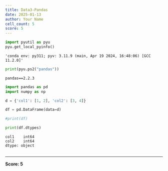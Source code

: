 ```yaml
---
title: Data3-Pandas
date: 2025-01-13
author: Your Name
cell_count: 5
score: 5
---
```


```python
import pyutil as pyu
pyu.get_local_pyinfo()
```




    'conda env: py311; pyv: 3.11.9 (main, Apr 19 2024, 16:48:06) [GCC 11.2.0]'




```python
print(pyu.ps2("pandas"))
```

    pandas==2.2.3
    



```python
import pandas as pd
import numpy as np
```


```python
d = {'col1': [1, 2], 'col2': [3, 4]}

df = pd.DataFrame(data=d)

#print(df)

print(df.dtypes)
```

    col1    int64
    col2    int64
    dtype: object



```python

```


---
**Score: 5**